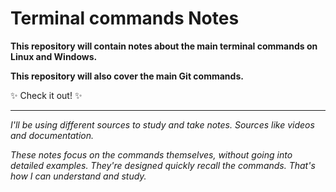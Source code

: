 # Terminal commands Notes
**This repository will contain notes about the main terminal commands on Linux and Windows.**

**This repository will also cover the main Git commands.**

:sparkles: Check it out! :sparkles: 

---

*I'll be using different sources to study and take notes. Sources like videos and documentation.*

*These notes focus on the commands themselves, without going into detailed examples. They're designed quickly recall the commands. That's how I can understand and study.*